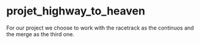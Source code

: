 # projet_highway_to_heaven

For our project we choose to work with the racetrack as the continuos and the merge as the third one. 

